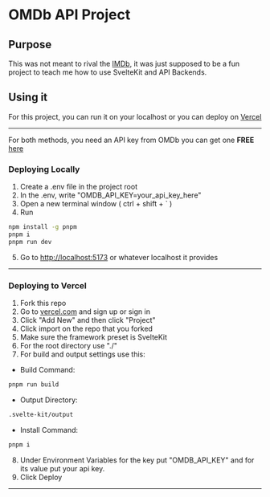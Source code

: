 # OMDb API Project

## Purpose

This was not meant to rival the [IMDb](https://imdb.com), it was just supposed to be a fun project to teach me how to use SvelteKit and API Backends.

## Using it

For this project, you can run it on your localhost or you can deploy on [Vercel](https://vercel.com)

---

For both methods, you need an API key from OMDb you can get one **FREE** [here](https://www.omdbapi.com/apikey.aspx)

### Deploying Locally 

1. Create a .env file in the project root
2. In the .env, write "OMDB_API_KEY=your_api_key_here"
3. Open a new terminal window ( ctrl + shift + ` )
4. Run 
```sh
npm install -g pnpm
pnpm i
pnpm run dev
```
5. Go to [http://localhost:5173](http://localhost:5173) or whatever localhost it provides

---

### Deploying to Vercel

1. Fork this repo
2. Go to [vercel.com](https://vercel.com) and sign up or sign in
3. Click "Add New" and then click "Project"
4. Click import on the repo that you forked
5. Make sure the framework preset is SvelteKit
6. For the root directory use "./"
7. For build and output settings use this:

* Build Command:
```sh
pnpm run build
```

* Output Directory:
```sh
.svelte-kit/output
```

* Install Command:
```sh
pnpm i
```

8. Under Environment Variables for the key put "OMDB_API_KEY" and for its value put your api key.
9. Click Deploy

---
